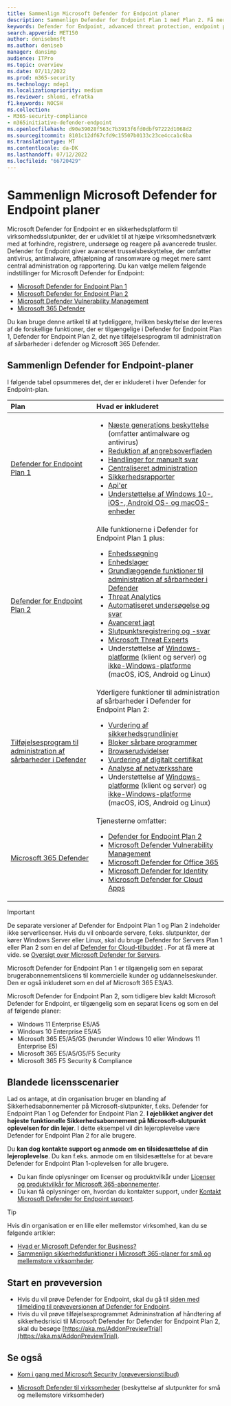```yaml
---
title: Sammenlign Microsoft Defender for Endpoint planer
description: Sammenlign Defender for Endpoint Plan 1 med Plan 2. Få mere at vide om forskellene mellem planerne, og vælg den plan, der passer til din organisations behov.
keywords: Defender for Endpoint, advanced threat protection, endpoint protection
search.appverid: MET150
author: denisebmsft
ms.author: deniseb
manager: dansimp
audience: ITPro
ms.topic: overview
ms.date: 07/11/2022
ms.prod: m365-security
ms.technology: mdep1
ms.localizationpriority: medium
ms.reviewer: shlomi, efratka
f1.keywords: NOCSH
ms.collection:
- M365-security-compliance
- m365initiative-defender-endpoint
ms.openlocfilehash: d90e39028f563c7b3913f6fd0dbf97222d1068d2
ms.sourcegitcommit: 8101c12df67cfd9c15507b0133c23ce4cca1c6ba
ms.translationtype: MT
ms.contentlocale: da-DK
ms.lasthandoff: 07/12/2022
ms.locfileid: "66720429"
---
```

# <a name="compare-microsoft-defender-for-endpoint-plans"></a>Sammenlign Microsoft Defender for Endpoint planer

Microsoft Defender for Endpoint er en sikkerhedsplatform til virksomhedsslutpunkter, der er udviklet til at hjælpe virksomhedsnetværk med at forhindre, registrere, undersøge og reagere på avancerede trusler. Defender for Endpoint giver avanceret trusselsbeskyttelse, der omfatter antivirus, antimalware, afhjælpning af ransomware og meget mere samt central administration og rapportering. Du kan vælge mellem følgende indstillinger for Microsoft Defender for Endpoint:

- [Microsoft Defender for Endpoint Plan 1](https://go.microsoft.com/fwlink/p/?linkid=2154037)
- [Microsoft Defender for Endpoint Plan 2](https://go.microsoft.com/fwlink/p/?linkid=2154037)
- [Microsoft Defender Vulnerability Management](../defender-vulnerability-management/index.yml)
- [Microsoft 365 Defender](https://go.microsoft.com/fwlink/?linkid=2118804)

Du kan bruge denne artikel til at tydeliggøre, hvilken beskyttelse der leveres af de forskellige funktioner, der er tilgængelige i Defender for Endpoint Plan 1, Defender for Endpoint Plan 2, det nye tilføjelsesprogram til administration af sårbarheder i defender og Microsoft 365 Defender.

## <a name="compare-defender-for-endpoint-plans"></a>Sammenlign Defender for Endpoint-planer

I følgende tabel opsummeres det, der er inkluderet i hver Defender for Endpoint-plan.

| Plan | Hvad er inkluderet |
|:---|:---|
| [Defender for Endpoint Plan 1](defender-endpoint-plan-1.md) | <ul><li>[Næste generations beskyttelse](defender-endpoint-plan-1.md#next-generation-protection) (omfatter antimalware og antivirus)</li><li>[Reduktion af angrebsoverfladen](defender-endpoint-plan-1.md#attack-surface-reduction)</li><li> [Handlinger for manuelt svar](defender-endpoint-plan-1.md#manual-response-actions)</li><li>[Centraliseret administration](defender-endpoint-plan-1.md#centralized-management)</li><li>[Sikkerhedsrapporter](defender-endpoint-plan-1.md#reporting)</li><li>[Api'er](defender-endpoint-plan-1.md#apis)</li><li>[Understøttelse af Windows 10-, iOS-, Android OS- og macOS-enheder](defender-endpoint-plan-1.md#cross-platform-support)</li></ul>|
| [Defender for Endpoint Plan 2](microsoft-defender-endpoint.md) | Alle funktionerne i Defender for Endpoint Plan 1 plus:<ul><li>[Enhedssøgning](device-discovery.md)</li><li>[Enhedslager](machines-view-overview.md)</li><li>[Grundlæggende funktioner til administration af sårbarheder i Defender](../defender-vulnerability-management/defender-vulnerability-management-capabilities.md)</li><li>[Threat Analytics](threat-analytics.md)</li><li>[Automatiseret undersøgelse og svar](automated-investigations.md)</li><li>[Avanceret jagt](advanced-hunting-overview.md)</li><li>[Slutpunktsregistrering og -svar](overview-endpoint-detection-response.md)</li><li>[Microsoft Threat Experts](microsoft-threat-experts.md)</li><li>Understøttelse af [Windows-platforme](configure-endpoints.md) (klient og server) og [ikke-Windows-platforme](configure-endpoints-non-windows.md) (macOS, iOS, Android og Linux)</li></ul> |
| [Tilføjelsesprogram til administration af sårbarheder i Defender](../defender-vulnerability-management/defender-vulnerability-management-capabilities.md) | Yderligere funktioner til administration af sårbarheder i Defender for Endpoint Plan 2:<ul><li>[Vurdering af sikkerhedsgrundlinjer](../defender-vulnerability-management/tvm-security-baselines.md)</li><li>[Bloker sårbare programmer](../defender-vulnerability-management/tvm-block-vuln-apps.md)</li><li>[Browserudvidelser](../defender-vulnerability-management/tvm-browser-extensions.md)</li><li>[Vurdering af digitalt certifikat](../defender-vulnerability-management/tvm-certificate-inventory.md)</li><li>[Analyse af netværksshare](../defender-vulnerability-management/tvm-network-share-assessment.md)</li><li>Understøttelse af [Windows-platforme](configure-endpoints.md) (klient og server) og [ikke-Windows-platforme](configure-endpoints-non-windows.md) (macOS, iOS, Android og Linux)</li></ul> |
| [Microsoft 365 Defender](../defender/microsoft-365-defender.md) | Tjenesterne omfatter: <ul><li>[Defender for Endpoint Plan 2](microsoft-defender-endpoint.md)</li><li>[Microsoft Defender Vulnerability Management](../defender-vulnerability-management/defender-vulnerability-management.md)</li><li>[Microsoft Defender for Office 365](../office-365-security/overview.md)</li><li>[Microsoft Defender for Identity](/defender-for-identity/)</li><li>[Microsoft Defender for Cloud Apps](/cloud-app-security/)</li></ul>|

> [!IMPORTANT]
> De separate versioner af Defender for Endpoint Plan 1 og Plan 2 indeholder ikke serverlicenser. Hvis du vil onboarde servere, f.eks. slutpunkter, der kører Windows Server eller Linux, skal du bruge Defender for Servers Plan 1 eller Plan 2 som en del af [Defender for Cloud-tilbuddet](/azure/defender-for-cloud/defender-for-cloud-introduction) . For at få mere at vide. se [Oversigt over Microsoft Defender for Servers](/azure/defender-for-cloud/defender-for-servers-introduction).

Microsoft Defender for Endpoint Plan 1 er tilgængelig som en separat brugerabonnementslicens til kommercielle kunder og uddannelseskunder. Den er også inkluderet som en del af Microsoft 365 E3/A3.

Microsoft Defender for Endpoint Plan 2, som tidligere blev kaldt Microsoft Defender for Endpoint, er tilgængelig som en separat licens og som en del af følgende planer:

- Windows 11 Enterprise E5/A5
- Windows 10 Enterprise E5/A5
- Microsoft 365 E5/A5/G5 (herunder Windows 10 eller Windows 11 Enterprise E5)
- Microsoft 365 E5/A5/G5/F5 Security
- Microsoft 365 F5 Security & Compliance

## <a name="mixed-licensing-scenarios"></a>Blandede licensscenarier

Lad os antage, at din organisation bruger en blanding af Sikkerhedsabonnementer på Microsoft-slutpunkter, f.eks. Defender for Endpoint Plan 1 og Defender for Endpoint Plan 2. **I øjeblikket angiver det højeste funktionelle Sikkerhedsabonnement på Microsoft-slutpunkt oplevelsen for din lejer**. I dette eksempel vil din lejeroplevelse være Defender for Endpoint Plan 2 for alle brugere.

Du **kan dog kontakte support og anmode om en tilsidesættelse af din lejeroplevelse**. Du kan f.eks. anmode om en tilsidesættelse for at bevare Defender for Endpoint Plan 1-oplevelsen for alle brugere. 

- Du kan finde oplysninger om licenser og produktvilkår under [Licenser og produktvilkår for Microsoft 365-abonnementer](https://www.microsoft.com/licensing/terms/productoffering/Microsoft365/MCA).
- Du kan få oplysninger om, hvordan du kontakter support, under [Kontakt Microsoft Defender for Endpoint support](contact-support.md).

> [!TIP]
> Hvis din organisation er en lille eller mellemstor virksomhed, kan du se følgende artikler:
> - [Hvad er Microsoft Defender for Business?](../defender-business/mdb-overview.md)
> - [Sammenlign sikkerhedsfunktioner i Microsoft 365-planer for små og mellemstore virksomheder](../defender-business/compare-mdb-m365-plans.md).

## <a name="start-a-trial"></a>Start en prøveversion

- Hvis du vil prøve Defender for Endpoint, skal du gå til [siden med tilmelding til prøveversionen af Defender for Endpoint](https://go.microsoft.com/fwlink/p/?LinkID=2168109).
- Hvis du vil prøve tilføjelsesprogrammet Admininstration af håndtering af sikkerhedsrisici til Microsoft Defender for Defender for Endpoint Plan 2, skal du besøge [https://aka.ms/AddonPreviewTrial](https://aka.ms/AddonPreviewTrial). 

## <a name="see-also"></a>Se også

- [Kom i gang med Microsoft Security (prøveversionstilbud)](https://www.microsoft.com/security/business/get-started/start-free-trial)

- [Microsoft Defender til virksomheder](../defender-business/mdb-overview.md) (beskyttelse af slutpunkter for små og mellemstore virksomheder)

